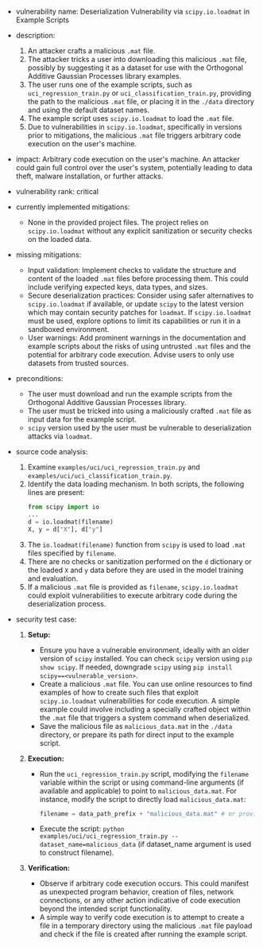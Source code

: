 - vulnerability name: Deserialization Vulnerability via `scipy.io.loadmat` in Example Scripts
- description:
    1. An attacker crafts a malicious `.mat` file.
    2. The attacker tricks a user into downloading this malicious `.mat` file, possibly by suggesting it as a dataset for use with the Orthogonal Additive Gaussian Processes library examples.
    3. The user runs one of the example scripts, such as `uci_regression_train.py` or `uci_classification_train.py`, providing the path to the malicious `.mat` file, or placing it in the `./data` directory and using the default dataset names.
    4. The example script uses `scipy.io.loadmat` to load the `.mat` file.
    5. Due to vulnerabilities in `scipy.io.loadmat`, specifically in versions prior to mitigations, the malicious `.mat` file triggers arbitrary code execution on the user's machine.
- impact: Arbitrary code execution on the user's machine. An attacker could gain full control over the user's system, potentially leading to data theft, malware installation, or further attacks.
- vulnerability rank: critical
- currently implemented mitigations:
    - None in the provided project files. The project relies on `scipy.io.loadmat` without any explicit sanitization or security checks on the loaded data.
- missing mitigations:
    - Input validation: Implement checks to validate the structure and content of the loaded `.mat` files before processing them. This could include verifying expected keys, data types, and sizes.
    - Secure deserialization practices: Consider using safer alternatives to `scipy.io.loadmat` if available, or update `scipy` to the latest version which may contain security patches for `loadmat`. If `scipy.io.loadmat` must be used, explore options to limit its capabilities or run it in a sandboxed environment.
    - User warnings: Add prominent warnings in the documentation and example scripts about the risks of using untrusted `.mat` files and the potential for arbitrary code execution. Advise users to only use datasets from trusted sources.
- preconditions:
    - The user must download and run the example scripts from the Orthogonal Additive Gaussian Processes library.
    - The user must be tricked into using a maliciously crafted `.mat` file as input data for the example script.
    - `scipy` version used by the user must be vulnerable to deserialization attacks via `loadmat`.
- source code analysis:
    1. Examine `examples/uci/uci_regression_train.py` and `examples/uci/uci_classification_train.py`.
    2. Identify the data loading mechanism. In both scripts, the following lines are present:
       ```python
       from scipy import io
       ...
       d = io.loadmat(filename)
       X, y = d["X"], d["y"]
       ```
    3. The `io.loadmat(filename)` function from `scipy` is used to load `.mat` files specified by `filename`.
    4. There are no checks or sanitization performed on the `d` dictionary or the loaded `X` and `y` data before they are used in the model training and evaluation.
    5. If a malicious `.mat` file is provided as `filename`, `scipy.io.loadmat` could exploit vulnerabilities to execute arbitrary code during the deserialization process.

- security test case:
    1. **Setup:**
        - Ensure you have a vulnerable environment, ideally with an older version of `scipy` installed. You can check `scipy` version using `pip show scipy`. If needed, downgrade `scipy` using `pip install scipy==<vulnerable_version>`.
        - Create a malicious `.mat` file. You can use online resources to find examples of how to create such files that exploit `scipy.io.loadmat` vulnerabilities for code execution. A simple example could involve including a specially crafted object within the `.mat` file that triggers a system command when deserialized.
        - Save the malicious file as `malicious_data.mat` in the `./data` directory, or prepare its path for direct input to the example script.

    2. **Execution:**
        - Run the `uci_regression_train.py` script, modifying the `filename` variable within the script or using command-line arguments (if available and applicable) to point to `malicious_data.mat`. For instance, modify the script to directly load `malicious_data.mat`:
          ```python
          filename = data_path_prefix + "malicious_data.mat" # or provide full path
          ```
        - Execute the script: `python examples/uci/uci_regression_train.py --dataset_name=malicious_data` (if dataset_name argument is used to construct filename).

    3. **Verification:**
        - Observe if arbitrary code execution occurs. This could manifest as unexpected program behavior, creation of files, network connections, or any other action indicative of code execution beyond the intended script functionality.
        - A simple way to verify code execution is to attempt to create a file in a temporary directory using the malicious `.mat` file payload and check if the file is created after running the example script.